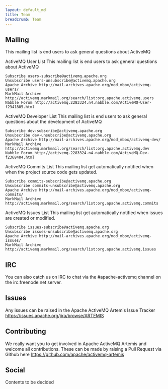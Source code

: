 ```yaml
---
layout: default_md
title: Team
breadcrumb: Team
---
```


## Mailing ##

This mailing list is end users to ask general questions about ActiveMQ

ActiveMQ User List
This mailing list is end users to ask general questions about ActiveMQ

    Subscribe users-subscribe@activemq.apache.org
    Unsubscribe users-unsubscribe@activemq.apache.org
    Apache Archive http://mail-archives.apache.org/mod_mbox/activemq-users/
    MarkMail Archive http://activemq.markmail.org/search/list:org.apache.activemq.users
    Nabble Forum http://activemq.2283324.n4.nabble.com/ActiveMQ-User-f2341805.html

ActiveMQ Developer List
This mailing list is end users to ask general questions about the development of ActiveMQ

    Subscribe dev-subscribe@activemq.apache.org
    Unsubscribe dev-unsubscribe@activemq.apache.org
    Apache Archive http://mail-archives.apache.org/mod_mbox/activemq-dev/
    MarkMail Archive http://activemq.markmail.org/search/list:org.apache.activemq.dev
    Nabble Forum http://activemq.2283324.n4.nabble.com/ActiveMQ-Dev-f2368404.html

ActiveMQ Commits List
This mailing list get automatically notified when when the project source code gets updated.

    Subscribe commits-subscribe@activemq.apache.org
    Unsubscribe commits-unsubscribe@activemq.apache.org
    Apache Archive http://mail-archives.apache.org/mod_mbox/activemq-commits/
    MarkMail Archive http://activemq.markmail.org/search/list:org.apache.activemq.commits

ActiveMQ Issues List
This mailing list get automatically notified when issues are created or modified.

    Subscribe issues-subscribe@activemq.apache.org
    Unsubscribe issues-unsubscribe@activemq.apache.org
    Apache Archive http://mail-archives.apache.org/mod_mbox/activemq-issues/
    MarkMail Archive http://activemq.markmail.org/search/list:org.apache.activemq.issues


## IRC ##

You can also catch us on IRC to chat via the #apache-activemq channel on the irc.freenode.net server.

## Issues ##

Any issues can be raised in the Apache ActiveMQ Artemis Issue Tracker https://issues.apache.org/jira/browse/ARTEMIS

## Contributing ##

We really want you to get involved in Apache ActiveMQ Artemis and welcome all contributions. These can be made by raising a Pull Request via Github here
https://github.com/apache/activemq-artemis

## Social ##

Contents to be decided
